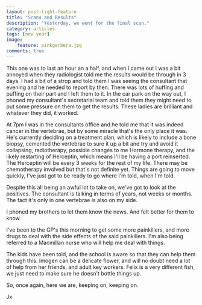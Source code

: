 ```yaml
---
layout: post-light-feature
title: "Scans and Results"
description: "Yesterday, we went for the final scan."
category: articles
tags: [new year]
image:
    feature: pinkgerbera.jpg
comments: true
---
```


This one was to last an hour an a half, and when I came out I was a bit annoyed when they radiologist told me the results would be through in 3 days.  I had a bit of a strop and told them I was seeing the consultant that evening and he needed to report by then.  There was lots of huffing and puffing on their part and I left them to it.  In the car park on the way out, I phoned my consultant's secretarial team and told them they might need to put some pressure on them to get the results.  These ladies are brilliant and whatever they did, it worked.  

At 7pm I was in the consultants office and he told me that it was indeed cancer in the vertebrae, but by some miracle that's the only place it was.  He's currently deciding on a treatment plan, which is likely to include a bone biopsy, cemented the vertebrae to sure it up a bit and try and avoid it collapsing, radiotherapy, possible changes to me Hormone therapy, and the likely restarting of Herceptin, which means I'll be having a port reinserted.  The Herceptin will be every 3 weeks for the rest of my life.  There may be chemotherapy involved but that's not definite yet.  Things are going to move quickly, I've just got to be ready to go where I'm told, when I'm told.

Despite this all being an awful lot to take on, we've got to look at the positives.  The consultant is talking in terms of years, not weeks or months.  The fact it's only in one vertebrae is also on my side.

I phoned my brothers to let them know the news.  And felt better for them to know.  

I've been to the GP's this morning to get some more painkillers, and more drugs to deal with the side effects of the said painkillers.  I'm also being referred to a Macmillan nurse who will help me deal with things.

The kids have been told, and the school is aware so that they can help them through this.  Imogen can be a delicate flower, and will no doubt need a lot of help from her friends, and adult key workers.  Felix is a very different fish, we just need to make sure he doesn't bottle things up.

So, once again, here we are, keeping on, keeping on.

Jx

